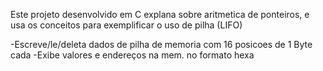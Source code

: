 Este projeto desenvolvido em C explana sobre aritmetica de ponteiros,
e usa os conceitos para exemplificar o uso de pilha (LIFO)

-Escreve/le/deleta dados de pilha de memoria com 16 posicoes de 1 Byte cada
-Exibe valores e endereços na mem. no formato hexa